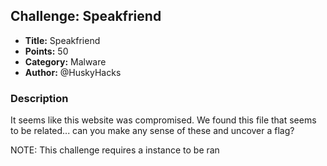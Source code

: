 ## Challenge: Speakfriend

- **Title:** Speakfriend
- **Points:** 50
- **Category:** Malware
- **Author:** @HuskyHacks

### Description
It seems like this website was compromised. We found this file that seems to be related... can you make any sense of these and uncover a flag?

NOTE: This challenge requires a instance to be ran